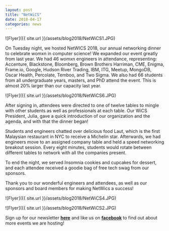 ```yaml
---
layout: post
title: "NetWiCS"
date: 2018-04-17
categories: news
---
```


![Flyer]({{ site.url }}/assets/blog2018/NetWiCS1.JPG)

On Tuesday night, we hosted NetWICS 2018, our annual networking dinner to celebrate womxn in computer science! We expanded our event greatly from last year. We had 46 womxn engineers in attendance, representing: Accenture, Blackstone, Bloomberg, Brown Brothers Harriman, CME, Enigma, Frame.io, Google, Hudson River Trading, IBM, ITG, Meetup, MongoDB, Oscar Health, Percolate, Temboo, and Two Sigma. We also had 66 students from all undergraduate years, masters, and PhD attend the event. This is almost 20% larger than our capacity last year.

![Flyer]({{ site.url }}/assets/blog2018/NetWiCS6.JPG)

After signing in, attendees were directed to one of twelve tables to mingle with other students as well as professionals at each table. Our WiCS President, Julia, gave a quick introduction of our organization and the agenda, and with that the dinner began!

Students and engineers chatted over delicious food Laut, which is the first Malaysian restaurant in NYC to receive a Michelin star. Afterwards, we had engineers move to an assigned company table and held a speed networking breakout session. Every eight minutes, students would rotate between different tables to network with all the companies present.

To end the night, we served Insomnia cookies and cupcakes for dessert, and each attendee received a goodie bag of free tech swag from our sponsors.

Thank you to our wonderful engineers and attendees, as well as our sponsors and board members for making NetWics a success!

![Flyer]({{ site.url }}/assets/blog2018/NetWiCS4.JPG)

![Flyer]({{ site.url }}/assets/blog2018/NetWiCS2.JPG)

Sign up for our newsletter [**here**][mailinglist] and like us on [**facebook**][facebook] to find out about more events we are hosting!

[mailinglist]: http://columbia.us9.list-manage.com/subscribe?u=4c6a1c710f8ab9cce10272368&id=593b5faa43
[facebook]:https://www.facebook.com/CUWICS
